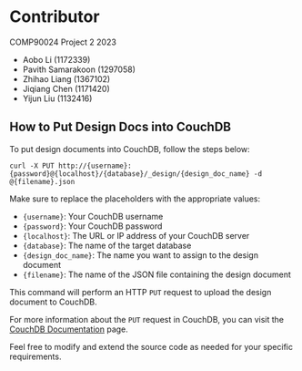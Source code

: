 # Contributor

COMP90024 Project 2 2023

- Aobo Li (1172339)
- Pavith Samarakoon (1297058)
- Zhihao Liang (1367102)
- Jiqiang Chen (1171420)
- Yijun Liu (1132416)

## How to Put Design Docs into CouchDB

To put design documents into CouchDB, follow the steps below:

```shell
curl -X PUT http://{username}:{password}@{localhost}/{database}/_design/{design_doc_name} -d @{filename}.json
```


Make sure to replace the placeholders with the appropriate values:

- `{username}`: Your CouchDB username
- `{password}`: Your CouchDB password
- `{localhost}`: The URL or IP address of your CouchDB server
- `{database}`: The name of the target database
- `{design_doc_name}`: The name you want to assign to the design document
- `{filename}`: The name of the JSON file containing the design document

This command will perform an HTTP `PUT` request to upload the design document to CouchDB.

For more information about the `PUT` request in CouchDB, you can visit the [CouchDB Documentation](https://docs.couchdb.org/en/stable/api/database/common.html#put--db-docid) page.

Feel free to modify and extend the source code as needed for your specific requirements.
